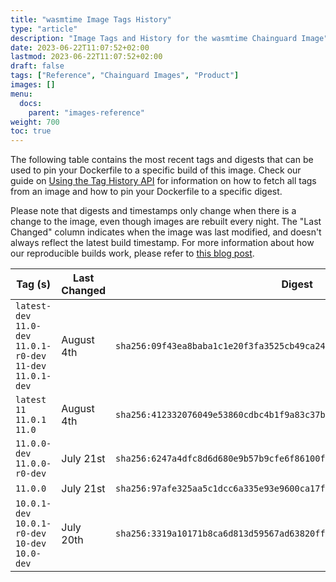 ```yaml
---
title: "wasmtime Image Tags History"
type: "article"
description: "Image Tags and History for the wasmtime Chainguard Image"
date: 2023-06-22T11:07:52+02:00
lastmod: 2023-06-22T11:07:52+02:00
draft: false
tags: ["Reference", "Chainguard Images", "Product"]
images: []
menu:
  docs:
    parent: "images-reference"
weight: 700
toc: true
---
```


The following table contains the most recent tags and digests that can be used to pin your Dockerfile to a specific build of this image. Check our guide on [Using the Tag History API](/chainguard/chainguard-images/using-the-tag-history-api/) for information on how to fetch all tags from an image and how to pin your Dockerfile to a specific digest.

Please note that digests and timestamps only change when there is a change to the image, even though images are rebuilt every night. The "Last Changed" column indicates when the image was last modified, and doesn't always reflect the latest build timestamp. For more information about how our reproducible builds work, please refer to [this blog post](https://www.chainguard.dev/unchained/reproducing-chainguards-reproducible-image-builds).

| Tag (s)                                                        | Last Changed | Digest                                                                    |
|----------------------------------------------------------------|--------------|---------------------------------------------------------------------------|
|  `latest-dev` `11.0-dev` `11.0.1-r0-dev` `11-dev` `11.0.1-dev` | August 4th   | `sha256:09f43ea8baba1c1e20f3fa3525cb49ca244d9c06b8d23614f2c5aeff36435917` |
|  `latest` `11` `11.0.1` `11.0`                                 | August 4th   | `sha256:412332076049e53860cdbc4b1f9a83c37b66cf3cf1a0288c7def7ec39927f045` |
|  `11.0.0-dev` `11.0.0-r0-dev`                                  | July 21st    | `sha256:6247a4dfc8d6d680e9b57b9cfe6f86100f425233ceb94a431e54cd6622010083` |
|  `11.0.0`                                                      | July 21st    | `sha256:97afe325aa5c1dcc6a335e93e9600ca17f38d2a7410d041acb617ae17880f629` |
|  `10.0.1-dev` `10.0.1-r0-dev` `10-dev` `10.0-dev`              | July 20th    | `sha256:3319a10171b8ca6d813d59567ad63820fffd8a4be790d510a5eeadeeb8c26019` |
